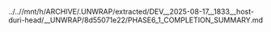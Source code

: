 ../..//mnt/h/ARCHIVE/.UNWRAP/extracted/DEV__2025-08-17__1833__host-duri-head/__UNWRAP/8d55071e22/PHASE6_1_COMPLETION_SUMMARY.md
